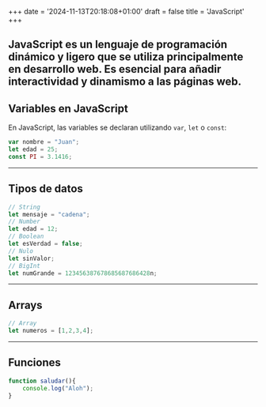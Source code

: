+++
date = '2024-11-13T20:18:08+01:00'
draft = false
title = 'JavaScript'
+++

JavaScript es un lenguaje de programación dinámico y ligero que se utiliza principalmente en desarrollo web. Es esencial para añadir interactividad y dinamismo a las páginas web.
---

## **Variables en JavaScript**

En JavaScript, las variables se declaran utilizando `var`, `let` o `const`:

```javascript
var nombre = "Juan"; 
let edad = 25;      
const PI = 3.1416; 
```

--- 
## **Tipos de datos**

```javascript
// String
let mensaje = "cadena";
// Number
let edad = 12;
// Boolean
let esVerdad = false;
// Nulo
let sinValor;
// BigInt
let numGrande = 123456387678685687686428n;
```
---
## **Arrays**

```javascript
// Array
let numeros = [1,2,3,4];
```
---
## **Funciones**

```javascript
function saludar(){
    console.log("Aloh");
}
```
